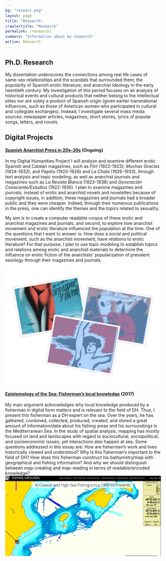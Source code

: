 ```yaml
---
bg: "researc.png"
layout: page
title: "Research"
crawlertitle: "Research"
permalink: /research/
summary: "Information about my research"
active: Research
---
```


## Ph.D. Research 

My dissertation underscores the connections among real life cases of same-sex relationships and the scandals that surrounded them; the popularity of Spanish erotic literature; and anarchist ideology in the early twentieth century. My investigation of this period focuses on an analysis of historical events and cultural products that neither belong to the intellectual elites nor are solely a product of Spanish origin (given earlier transnational influences, such as those of American women who participated in cultural and collegiate exchanges). Instead, I investigate several mass media sources: newspaper articles, magazines, short stories, lyrics of popular songs, letters, and novels. 


## Digital Projects

#### [Spanish Anarchist Press in 20s-30s](/research/Spanish_Press_Project/index.html) (Ongoing)

In my Digital Humanities Project I will analyze and examine different erotic Spanish and Catalan magazines, such as *Flirt* (1922-1923); *Muchas Gracias* (1924-1932), and *Papitiu* (1923-1926) and *La Chala* (1926-1933), through text analysis and topic modeling; as well as anarchist journals and magazines such as *La Revista Blanca* (1923-1936) and *Generación Consciente/Estudios* (1922-1936). I plan to examine magazines and journals, instead of erotic and anarchist novels and novelettes because of copyright issues, in addition, these magazines and journals had a broader public and they were cheaper. Indeed, through their numerous publications in the press, one can identify the themes and the topics related to sexuality.

My aim is to create a computer readable corpus of these erotic and anarchist magazines and journals, and second, to explore how anarchist movement and erotic literature influenced the population at the time. One of the questions that I want to answer is: How does a social and political movement, such as the anarchist movement, have relations to erotic literature? For that purpose, I plan to use topic modeling to establish topics and relations among erotic and anarchist materials to determine the influence on erotic fiction of the anarchists’ popularization of prevalent sexology through their magazines and journals. 

![Collage](/assets/images/collage.jpg "Collage")  

#### [Epistemology of the Sea: Fisherman’s local knowledge](https://umiami.maps.arcgis.com/apps/Cascade/index.html?appid=6d28d3b47f584d9795457d281c019420) (2017)

My main argument acknowledges why local knowledge produced by a fisherman in digital form matters and is relevant to the field of DH. Thus, I present this fisherman as a DH expert on the sea. Over the years, he has gathered, combined, collected, produced, created, and stored a great amount of information/data about his fishing areas and his surroundings in the Mediterranean Sea. In the study of spatial analysis, mapping has mostly focused on land and landscapes with regard to sociocultural, sociopolitical, and socioeconomic issues, yet interactions also happen at sea. Some questions addressed in this essay are: How are fishermen’s work and lives historically viewed and understood? Why is this fisherman’s important to the field of DH? How does this fisherman construct his bathymetry/map with geographical and fishing information? And why we should distinguish between map-creating and map-reading in terms of readable/encoded knowledge?
![Fishermans](/assets/images/fishermen.png "Fisherman")


